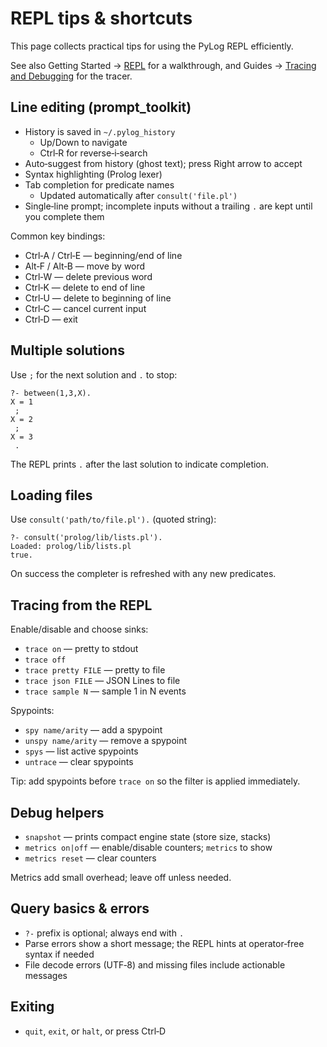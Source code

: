 # REPL tips & shortcuts

This page collects practical tips for using the PyLog REPL efficiently.

See also Getting Started → [REPL](../getting-started/repl.md) for a walkthrough, and Guides → [Tracing and Debugging](./tracing-and-debugging.md) for the tracer.

## Line editing (prompt_toolkit)

- History is saved in `~/.pylog_history`
  - Up/Down to navigate
  - Ctrl‑R for reverse‑i‑search
- Auto‑suggest from history (ghost text); press Right arrow to accept
- Syntax highlighting (Prolog lexer)
- Tab completion for predicate names
  - Updated automatically after `consult('file.pl')`
- Single‑line prompt; incomplete inputs without a trailing `.` are kept until you complete them

Common key bindings:
- Ctrl‑A / Ctrl‑E — beginning/end of line
- Alt‑F / Alt‑B — move by word
- Ctrl‑W — delete previous word
- Ctrl‑K — delete to end of line
- Ctrl‑U — delete to beginning of line
- Ctrl‑C — cancel current input
- Ctrl‑D — exit

## Multiple solutions

Use `;` for the next solution and `.` to stop:

```text
?- between(1,3,X).
X = 1
 ;
X = 2
 ;
X = 3
 .
```

The REPL prints `.` after the last solution to indicate completion.

## Loading files

Use `consult('path/to/file.pl').` (quoted string):

```text
?- consult('prolog/lib/lists.pl').
Loaded: prolog/lib/lists.pl
true.
```

On success the completer is refreshed with any new predicates.

## Tracing from the REPL

Enable/disable and choose sinks:

- `trace on` — pretty to stdout
- `trace off`
- `trace pretty FILE` — pretty to file
- `trace json FILE` — JSON Lines to file
- `trace sample N` — sample 1 in N events

Spypoints:

- `spy name/arity` — add a spypoint
- `unspy name/arity` — remove a spypoint
- `spys` — list active spypoints
- `untrace` — clear spypoints

Tip: add spypoints before `trace on` so the filter is applied immediately.

## Debug helpers

- `snapshot` — prints compact engine state (store size, stacks)
- `metrics on|off` — enable/disable counters; `metrics` to show
- `metrics reset` — clear counters

Metrics add small overhead; leave off unless needed.

## Query basics & errors

- `?-` prefix is optional; always end with `.`
- Parse errors show a short message; the REPL hints at operator‑free syntax if needed
- File decode errors (UTF‑8) and missing files include actionable messages

## Exiting

- `quit`, `exit`, or `halt`, or press Ctrl‑D

